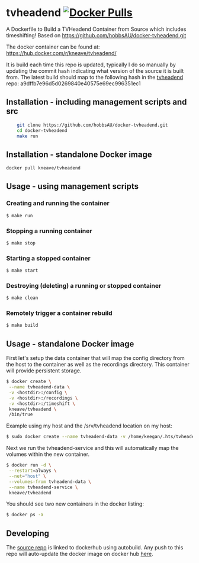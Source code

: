 # tvheadend [![Docker Pulls](https://img.shields.io/docker/pulls/kneave/tvheadend.svg)](https://hub.docker.com/r/kneave/tvheadend/)
A Dockerfile to Build a TVHeadend Container from Source which includes timeshifting!
Based on https://github.com/hobbsAU/docker-tvheadend.git

The docker container can be found at:
https://hub.docker.com/r/kneave/tvheadend/

It is build each time this repo is updated, typically I do so manually by updating the commit hash indicating what version of the source it is built from.
The latest build should map to the following hash in the [tvheadend](https://github.com/tvheadend/tvheadend) repo:
a9dffb7e96d5d0269840e40575e69ec996351ec1

## Installation - including management scripts and src
```sh
	git clone https://github.com/hobbsAU/docker-tvheadend.git
	cd docker-tvheadend
	make run
```

## Installation - standalone Docker image
```sh
docker pull kneave/tvheadend
```

## Usage - using management scripts

### Creating and running the container
```sh
$ make run
```

### Stopping a running container
```sh
$ make stop
```

### Starting a stopped container
```sh
$ make start
```

### Destroying (deleting) a running or stopped container
```sh
$ make clean
```

### Remotely trigger a container rebuild
```sh
$ make build
```

## Usage - standalone Docker image

First let's setup the data container that will map the config directory from the host to the container as well as the recordings directory. This container will provide persistent storage.
```sh
$ docker create \
 --name tvheadend-data \
 -v <hostdir>:/config \
 -v <hostdir>:/recordings \
 -v <hostdir>:/timeshift \
 kneave/tvheadend \
 /bin/true
```  

Example using my host and the /srv/tvheadend location on my host:
```sh
$ sudo docker create --name tvheadend-data -v /home/keegan/.hts/tvheadend:/config -v /media/four/RecordedTV:/recordings -v /media/four/Timeshift:/timeshift kneave/tvheadend
```  

Next we run the tvheadend-service and this will automatically map the volumes within the new container.
```sh
$ docker run -d \
 --restart=always \
 --net="host" \
 --volumes-from tvheadend-data \
 --name tvheadend-service \
 kneave/tvheadend
```  

You should see two new containers in the docker listing:
```sh
$ docker ps -a
```

## Developing
The [source repo](https://github.com/kneave/tvheadend) is linked to dockerhub using autobuild. Any push to this repo will auto-update the docker image on docker hub [here](https://hub.docker.com/r/kneave/tvheadend).
